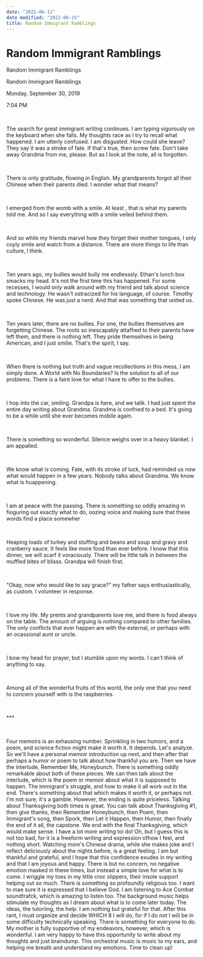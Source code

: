 ```yaml
---
date: "2022-06-11"
date modified: "2022-06-15"
title: Random Immigrant Ramblings
---
```


# Random Immigrant Ramblings
Random Immigrant Ramblings

Random Immigrant Ramblings

Monday, September 30, 2019

7:04 PM

 

The search for great immigrant writing continues. I am typing vigorously on the keyboard when she falls. My thoughts race as I try to recall what happened. I am utterly confused. I am disgusted. How could she leave? They say it was a stroke of fate. If that's true, then screw fate. Don't take away Grandma from me, please. But as I look at the note, all is forgotten.

 

There is only gratitude, flowing in English. My grandparents forgot all their Chinese when their parents died. I wonder what that means?

 

I emerged from the womb with a smile. At least , that is what my parents told me. And so I say everything with a smile veiled behind them.

 

And so while my friends marvel how they forget their mother tongues, I only coyly smile and watch from a distance. There are more things to life than culture, I think.

 

Ten years ago, my bullies would bully me endlesssly. Ethan's lunch box smacks my head. It's not the first time this has happened. For some recesses, I would only walk around with my friend and talk about science and technology. He wasn't ostracized for his language, of course. Timothy spoke Chinese. He was just a nerd. And that was something that united us.

 

Ten years later, there are no bullies. For one, the bullies themselves are forgetting Chinese. The roots so inescapably attafhed to their parents have left them, and there is nothing left. They pride themselives in being American, and I just smilie. That's the spirit, I say.

 

When there is nothing but truth and vague recollections in this mess, I am simply done. A World with No Boundaries? Is the solution to all of our problems. There is a faint love for what I have to offer to the bullies.

 

I hop into the car, smiling. Grandpa is here, and we talik. I had just spent the entire day writing about Grandma. Grandma is confned to a bed. It's going to be a while until she ever becomes mobile again.

 

There is something so wonderful. Silence weighs over in a heavy blanket. I am appalled.

 

We know what is coming. Fate, with its stroke of luck, had reminded us now what would happen in a few years. Nobody talks about Grandma. We know what is huappening.

 

I am at peace with the passing. There is something so oddly amazing in fioguring out exactly what to do, oozing voice and making sure that these words find a place somewher

 

Heaping loads of turkey and stuffing and beans and soup and gravy and cranberry sauce. It feels like more food than ever before. I know that this dinner, we will scarf it voraciously. There will be little talk in between the muffled bites of blisss. Grandpa will finish first.

 

"Okay, now who would like to say grace?" my father says enthusiastically, as custom. I volunteer in response.

 

I love my life. My prents and grandparents love me, and there is food always on the table. The amount of arguing is nothing compared to other families. The only conflicts that ever happen are with the external, or perhaps with an ocassional aunt or uncle.

 

I bow my head for prayer, but I stumble upon my words. I can't think of anything to say.

 

Among all of the wonderful fruits of this world, the only one that you need to concern yourself with is the raspberries.

 

\*\*\*

 

Four memoirs is an exhausing number. Sprinkling in two humors, and a poem, and science fiction might make it worth it. It depends. Let's analyze. So we'll have a personal memoir introduction up next, and then after that perhaps a humor or poem to talk about how thankful you are. Then we have the interlude, Remember Me, Honeybunch. There is something oddly remarkable about both of these pieces. We can then talk about the interlude, which is the poem or memoir about what it is supposed to happen. The immigrant's struggle, and how to make it all work out in the end. There's something about that which makes it worth it, or perhaps not. I'm not sure, it's a gamble. However, the ending is quite priceless. Talking about Thanksgiving both times is great. You can talk about Thanksgiving \#1, then give thanks, then Remember Honeybunch, then Poem, then Immigrant's song, then Spork, then Let it Happen, then Humor, then finally the end of it all, the capstone. We end with the final Thanksgiving, which would make sense. I have a lot more writing toi do! Oh, but I guess this is not too bad, for it is a freeform writing and expression ofhow I feel, and nothing short. Watching mom's Chinese drama, while she makes joke and I reflect deliciously about the nights before, is a great feeling. I am but thankful and grateful, and I hope that this confidence exudes in my writing and that I am joyous and happy. There is but no concern, no negative emotion masked in these times, but instead a simple love for what is to come. I wriggle my toes in my little croc slippers, their insole support helping out so much. There is something so profoundly religious too. I want to mae sure it is expressed that I believe God. I am listening to Ace Combat soundtrafck, which is amazing to listen too. The background music helps stimulate my thoughts as I dream about what is to come later today. The ideas, the tutoriing, the help. I am nothing but grateful for that. After this rant, I must organize and decide WHICH 8 I will do, for if I do not I will be in some difficulty technically speaking. There is something for everyone to do. My mother is fully supportive of my endeavors, however, which is wonderful. I am very happy to have this opportunity to write about my thoughts and just braindump. This orchestral music is music to my ears, and helping me breath and understand my emotions. Time to clean up!

